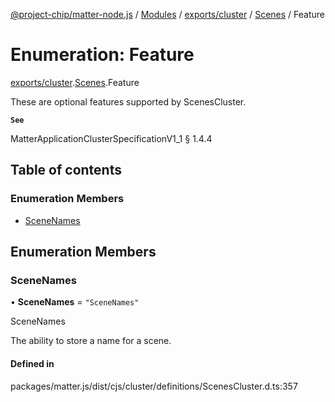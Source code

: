 [@project-chip/matter-node.js](../README.md) / [Modules](../modules.md) / [exports/cluster](../modules/exports_cluster.md) / [Scenes](../modules/exports_cluster.Scenes.md) / Feature

# Enumeration: Feature

[exports/cluster](../modules/exports_cluster.md).[Scenes](../modules/exports_cluster.Scenes.md).Feature

These are optional features supported by ScenesCluster.

**`See`**

MatterApplicationClusterSpecificationV1_1 § 1.4.4

## Table of contents

### Enumeration Members

- [SceneNames](exports_cluster.Scenes.Feature.md#scenenames)

## Enumeration Members

### SceneNames

• **SceneNames** = ``"SceneNames"``

SceneNames

The ability to store a name for a scene.

#### Defined in

packages/matter.js/dist/cjs/cluster/definitions/ScenesCluster.d.ts:357
